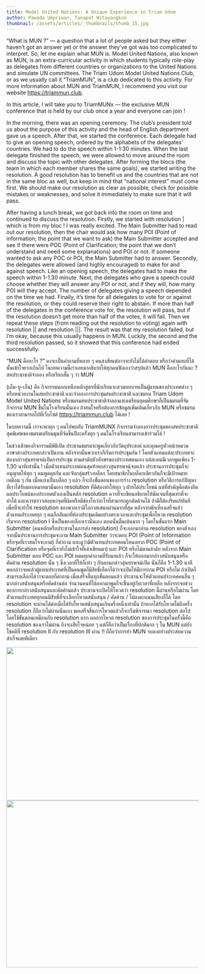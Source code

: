 ```yaml
---
title: Model United Nations: A Unique Experience in Triam Udom
author: Pawada Umpriwan, Tanapat Witayangkun
thumbnail: /assets/articles/_thumbnails/thumb_15.jpg
---
```


“What is MUN ?” — a question that a lot of people asked but they either
haven’t got an answer yet or the answer they’ve got was too complicated
to interpret. So, let me explain what MUN is. Model United Nations, also
known as MUN, is an extra-curricular activity in which students
typically role-play as delegates from different countries or
organizations to the United Nations and simulate UN committees. The
Triam Udom Model United Nations Club, or as we usually call it
“TriamMUN”, is a club dedicated to this activity. For more information
about MUN and TriamMUN, I recommend you visit our website
https://triammun.club.

In this article, I will take you to TriamMUNx — the exclusive MUN
conference that is held by our club once a year and everyone can join !

In the morning, there was an opening ceremony. The club’s president told
us about the purpose of this activity and the head of English department
gave us a speech. After that, we started the conference. Each delegate
had to give an opening speech, ordered by the alphabets of the
delegates’ countries. We had to do the speech within 1-1:30 minutes.
When the last delegate finished the speech, we were allowed to move
around the room and discuss the topic with other delegates. After
forming the blocs (the team in which each member shares the same goals),
we started writing the resolution. A good resolution has to benefit us
and the countries that are not in the same bloc as well, but keep in
mind that “national interest” must come first. We should make our
resolution as clear as possible, check for possible mistakes or
weaknesses, and solve it immediately to make sure that it will pass.

After having a lunch break, we got back into the room on time and
continued to discuss the resolution. Firstly, we started with resolution
| which is from my bloc ! I was really excited. The Main Submitter had
to read out our resolution, then the chair would ask how many POI (Point
of information; the point that we want to ask) the Main Submitter
accepted and see if there were POC (Point of Clarification; the point
that we don’t understand and need some explanations) and POI or not. If
someone wanted to ask any POC or POI, the Main Submitter had to answer.
Secondly, the delegates were allowed (and highly encouraged) to make for
and against speech. Like an opening speech, the delegates had to make
the speech within 1-1.30 minute. Next, the delegates who gave a speech
could choose whether they will answer any POI or not, and if they will,
how many POI will they accept. The number of delegates giving a speech
depended on the time we had. Finally, it’s time for all delegates to
vote for or against the resolution, or they could reserve their right to
abstain. If more than half of the delegates in the conference vote for,
the resolution will pass, but if the resolution doesn’t get more than
half of the votes, it will fail. Then we repeat these steps (from
reading out the resolution to voting) again with resolution || and
resolution |||. The result was that my resolution failed, but I’m okay,
because this usually happens in MUN. Luckily, the second and the third
resolution passed, so it showed that this conference had ended
successfully.

“MUN คืออะไร ?” คงจะเป็นคำถามที่หลาย ๆ คนสงสัยแต่อาจจะยังไม่ได้คำตอบ
หรือว่าคำตอบที่ได้นั้นเข้าใจยากเกินไป
ในบทความนี้เราเลยมาอธิบายให้ทุกคนฟังเองว่าสรุปแล้ว MUN คืออะไรกันนะ ?
สหประชาชาติจำลอง หรือเรียกสั้น ๆ ว่า MUN

(เอ็ม-ยู-เอ็น) คือ
กิจกรรมนอกเหนือหลักสูตรที่นักเรียนจะสวมบทบาทเป็นผู้แทนของประเทศต่าง ๆ
หรือหน่วยงานในสหประชาชาติ และจำลองการประชุมสหประชาชาติ และชมรม Triam
Udom Model United Nations
หรือชมรมสหประชาชาติจำลองแห่งเตรียมอุดมศึกษาก็เป็นชมรมที่จัดกิจกรรม MUN
ขึ้นในโรงเรียนนั่นเอง ถ้าสนใจหรือต้องการข้อมูลเพิ่มเติมเกี่ยวกับ MUN
หรือชมรมของเราสามารถไปที่เว็บไซต์ https://triammun.club ได้เลย !

ในบทความนี้ เราจะพาทุก ๆ คนไปพบกับ TriamMUNX
กิจกรรมจำลองการประชุมของสหประชาชาติสุดพิเศษของชมรมเตรียมมุนที่จัดขึ้นปีละครั้งทุก
ๆ คนในโรงเรียนสามารถเข้าร่วมได้ !

ในช่วงเช้าของกิจกรรมมีพิธีเปิด ประธานชมรมจะพูดเกี่ยวกับวัตถุประสงค์
และคุณครูหัวหน้าหมวดภาษาต่างประเทศกล่าวเปิดงาน
หลังจากนั้นพวกเราก็เริ่มการประชุมกัน !
โดยตัวแทนแต่ละประเทศจะต้องกล่าวสุนทรพจน์เปิดการประชุม
ตามลำดับตัวอักษรของประเทศตนเอง แต่ละคนมีเวลาพูดเพียง 1-1.30 นาทีเท่านั้น
! เมื่อตัวแทนประเทศคนสุดท้ายกล่าวสุนทรพจน์จบแล้ว
ประธานการประชุมก็จะอนุญาตให้ทุก ๆ คนพูดคุยกัน และจับกลุ่มสร้างบล็อก
โดยสมาชิกในบล็อกเดียวกันก็จะมีเป้าหมายเหมือน ๆ กัน เมื่อแบ่งเป็นบล็อก ๆ
แล้ว ก็จะถึงขั้นตอนของการร่าง resolution
หรือวิธีการแก้ปัญหาที่เราได้รับมอบหมายมานั่นเอง resolution
ที่ดีต้องทำให้ทุก ๆ ฝ่ายได้ประโยชน์
แต่ที่สำคัญคือต้องยึดผลประโยชน์ของประเทศตัวเองเป็นหลัก resolution
ควรที่จะเขียนอธิบายให้ชัดเจนที่สุดเท่าที่จะทำได้
และควรตรวจสอบหาจุดที่ผิดหรือมีช่องโหว่อะไรที่สามารถถูกคัดค้านได้
ถ้ามีก็ต้องรีบแก้ทันที เพื่อที่จะทำให้ resolution
ของพวกเรามีโอกาสเสนอผ่านมากที่สุด หลังจากพักเที่ยงเสร็จแล้ว
ตัวแทนประเทศทุก ๆ
คนก็กลับมาที่ห้องประชุมเดิมอย่างตรงเวลาและประชุมเพื่อโหวต resolution
เริ่มจาก resolution I ซึ่งเป็นของบล็อกเรานั่นเอง ตอนนั้นตื่นเต้นมาก ๆ
โดยในขั้นแรก Main Submitter (คนหลักหรือประธานในการส่ง resolution)
ก็จะออกมาอ่าน resolution ของตัวเอง จากนั้นประธานการประชุมจะถาม Main
Submitter ว่าจะตอบ POI (Point of Information หรือจุดที่เราสนใจจะถาม)
กี่คำถาม และดูว่ามีตัวแทนประเทศคนไหนอยาก POC (Point of Clarification
หรือจุดที่เรายังไม่เข้าใจที่เค้าเขียนมา) และ POI หรือไม่ตามลำดับ หลังจาก
Main Submitter ตอบ POC และ POI หมดทุกคำถามที่รับมาแล้ว
ก็จะให้ออกมากล่าวสนับสนุนหรือคัดค้าน resolution นั้น ๆ
ซึ่งเวลาที่ให้ก็เท่า ๆ กับตอนกล่าวสุนทรพจน์เปิด นั่นก็คือ 1-1.30 นาที
พอกล่าวจบแล้วผู้แทนประเทศที่เป็นคนพูดก็มีสิทธิ์เลือกได้ว่าจะเปิดให้มีการถาม
POI หรือไม่ ถ้าเปิดก็สามารถเลือกได้ว่าจะตอบกี่คำถาม
เมื่อเสร็จสิ้นทุกขั้นตอนแล้ว ประธานจะให้ตัวแทนประเทศคนอื่น ๆ
มากล่าวสนับสนุนหรือคัดค้านต่อ
จำนวนคนที่ได้ออกมาพูดก็จะขึ้นอยู่กับเวลาที่เหลือ
หลังจากจบช่วงของการกล่าวสนับสนุนและคัดค้านแล้ว ประธานจะเปิดให้โหวตว่า
resolution นี้ผ่านหรือไม่ผ่าน
โดยตัวแทนประเทศทุกคนมีสิทธิ์ที่จะเลือกโหวตสนับสนุน / คัดค้าน /
ไม่ลงคะแนนเสียงก็ได้ โดย resolution
จะผ่านได้ต่อเมื่อได้รับโหวตสนับสนุนเกินครึ่งหนึ่งเท่านั้น
ถ้าหากได้รับโหวตไม่ถึงครึ่ง resolution ก็ถือว่าไม่ผ่านนั่นเอง
พอเสร็จสิ้นการโหวตแล้วก็จะเริ่มพิจารณา resolution ต่อไป
โดยใช้ขั้นตอนเหมือนกับ resolution แรก ผลการโหวต resolution
ของการประชุมในครั้งนี้คือ resolution ของเราไม่ผ่าน ถึงจะเสียใจหน่อย ๆ
แต่ก็ถือว่าเป็นเรื่องที่ปกติมาก ๆ ใน MUN แต่ยังโชคดีที่ resolution II
กับ resolution III ผ่าน !! ก็ถือว่าการทำ MUN
จบลงอย่างประสบความสำเร็จเลยทีเดียว





<img src="assets/articles/TriamMUNUnique_assets/media/image2.png" style="width:5.56765in;height:4.17749in" /><img src="assets/articles/TriamMUNUnique_assets/media/image1.png" style="width:6.06944in;height:4.54792in" />
